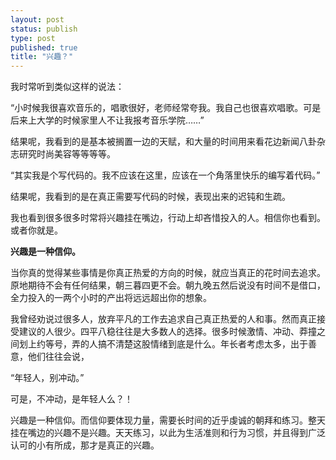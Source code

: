 ```yaml
--- 
layout: post
status: publish
type: post
published: true
title: "兴趣？"
---
```

我时常听到类似这样的说法：

“小时候我很喜欢音乐的，唱歌很好，老师经常夸我。我自己也很喜欢唱歌。可是后来上大学的时候家里人不让我报考音乐学院……”

结果呢，我看到的是基本被搁置一边的天赋，和大量的时间用来看花边新闻八卦杂志研究时尚美容等等等等。

“其实我是个写代码的。我不应该在这里，应该在一个角落里快乐的编写着代码。”

结果呢，我看到的是在真正需要写代码的时候，表现出来的迟钝和生疏。

我也看到很多很多时常将兴趣挂在嘴边，行动上却吝惜投入的人。相信你也看到。或者你就是。

**兴趣是一种信仰。**

当你真的觉得某些事情是你真正热爱的方向的时候，就应当真正的花时间去追求。原地期待不会有任何结果，朝三暮四更不会。朝九晚五然后说没有时间不是借口，全力投入的一两个小时的产出将远远超出你的想象。

我曾经劝说过很多人，放弃平凡的工作去追求自己真正热爱的人和事。然而真正接受建议的人很少。四平八稳往往是大多数人的选择。很多时候激情、冲动、莽撞之间划上约等号，弄的人搞不清楚这股情绪到底是什么。年长者考虑太多，出于善意，他们往往会说，

“年轻人，别冲动。”

可是，不冲动，是年轻人么？！

兴趣是一种信仰。而信仰要体现力量，需要长时间的近乎虔诚的朝拜和练习。整天挂在嘴边的兴趣不是兴趣。天天练习，以此为生活准则和行为习惯，并且得到广泛认可的小有所成，那才是真正的兴趣。
